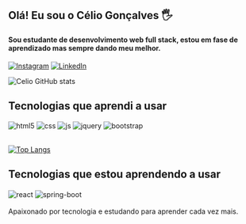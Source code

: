 ## Olá! Eu sou o Célio Gonçalves 🖐️
#### Sou estudante de desenvolvimento web full stack, estou em fase de aprendizado mas sempre dando meu melhor.
[![Instagram](https://img.shields.io/badge/Instagram-E4405F?style=for-the-badge&logo=instagram&logoColor=white)](https://instagram.com/celinn85)
[![LinkedIn](https://img.shields.io/badge/LinkedIn-0077B5?style=for-the-badge&logo=linkedin&logoColor=white)](https://www.linkedin.com/in/celiogoncalvescruz/)

![Celio GitHub stats](https://github-readme-stats.vercel.app/api?username=celiogoncalves40482&show_icons=true&theme=radical)

## Tecnologias que aprendi a usar
<div style="display: inline_block">
  <img align="center" alt="html5" src="https://img.shields.io/badge/HTML5-E34F26?style=for-the-badge&logo=html5&logoColor=white" />
  <img align="center" alt="css" src="https://img.shields.io/badge/CSS3-1572B6?style=for-the-badge&logo=css3&logoColor=white" />
  <img align="center" alt="js" src="https://img.shields.io/badge/JavaScript-F7DF1E?style=for-the-badge&logo=javascript&logoColor=black" />
  <img align="center" alt="jquery" src="https://img.shields.io/badge/jQuery-0769AD?style=for-the-badge&logo=jquery&logoColor=white" />
  <img align="center" alt="bootstrap" src="https://img.shields.io/badge/Bootstrap-563D7C?style=for-the-badge&logo=bootstrap&logoColor=white" />
</div><br/>

[![Top Langs](https://github-readme-stats.vercel.app/api/top-langs/?username=celiogoncalves40482&layout=compact)](https://github.com/celiogoncalves40482?tab=repositories)

## Tecnologias que estou aprendendo a usar
<div style="display: inline_block">
  <img align="center" alt="react" src="https://img.shields.io/badge/React-20232A?style=for-the-badge&logo=react&logoColor=61DAFB" />
  <img align="center" alt="spring-boot" src="https://img.shields.io/badge/Spring_Boot-F2F4F9?style=for-the-badge&logo=spring-boot" />
</div><br/>
Apaixonado por tecnologia e estudando para aprender cada vez mais.

